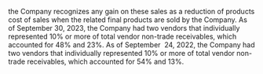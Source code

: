the Company recognizes any gain on these sales as a reduction of products cost of sales when the related final products are
sold by the Company. As of September 30, 2023, the Company had two vendors that individually represented 10% or more of
total  vendor  non-trade  receivables,  which  accounted  for  48%  and  23%.  As  of  September  24,  2022,  the  Company  had  two
vendors that individually represented 10% or more of total vendor non-trade receivables, which accounted for 54% and 13%.